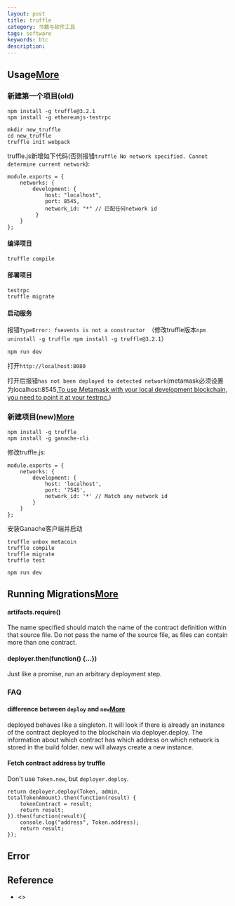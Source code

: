 ```yaml
---
layout: post
title: truffle
category: 书籍与软件工具
tags: software
keywords: btc
description: 
---
```


## Usage[More](http://wangxiaoming.com/blog/2016/04/30/blockchain-tech-truffle/)


### 新建第一个项目(old)

```
npm install -g truffle@3.2.1
npm install -g ethereumjs-testrpc
```

```
mkdir new_truffle
cd new_truffle
truffle init webpack
```

truffle.js新增如下代码(否则报错`truffle No network specified. Cannot determine current network`):

```
module.exports = {
	networks: {
	    development: {
	        host: "localhost",
	        port: 8545,
	        network_id: "*" // 匹配任何network id
	     }
	}
};

```

#### 编译项目

```
truffle compile
```

#### 部署项目

```
testrpc
truffle migrate
```

#### 启动服务

报错`TypeError: fsevents is not a constructor `（修改truffle版本`npm uninstall -g truffle npm install -g truffle@3.2.1`）

```
npm run dev
```

打开`http://localhost:8080`

打开后报错`has not been deployed to detected network`(metamask必须设置为localhost:8545,[To use Metamask with your local development blockchain, you need to point it at your testrpc.](http://truffleframework.com/tutorials/truffle-and-metamask))

### 新建项目(new)[More](http://blog.csdn.net/turkeycock/article/details/79165602)

```
npm install -g truffle
npm install -g ganache-cli
```
修改truffle.js:

```
module.exports = {
    networks: {
        development: {
            host: 'localhost',
            port: '7545',
            network_id: '*' // Match any network id
        }
    }
};
```

安装Ganache客户端并启动

```
truffle unbox metacoin
truffle compile
truffle migrate
truffle test

npm run dev
```

## Running Migrations[More](https://truffleframework.com/docs/truffle/getting-started/running-migrations)


#### artifacts.require()

The name specified should match the name of the contract definition within that source file. Do not pass the name of the source file, as files can contain more than one contract.


#### deployer.then(function() {...})

Just like a promise, run an arbitrary deployment step. 

### FAQ

#### difference between `deploy` and `new`[More](https://ethereum.stackexchange.com/questions/42094/should-i-use-new-or-deployed-in-truffle-unit-tests)

deployed behaves like a singleton.
It will look if there is already an instance of the contract deployed to the blockchain via deployer.deploy. The information about which contract has which address on which network is stored in the build folder. new will always create a new instance.

#### Fetch contract address by truffle

Don't use `Token.new`, but `deployer.deploy`.

```
return deployer.deploy(Token, admin, totalTokenAmount).then(function(result) {
    tokenContract = result;
    return result;
}).then(function(result){
    console.log("address", Token.address);
    return result;
});
```

## Error


## Reference

* <>